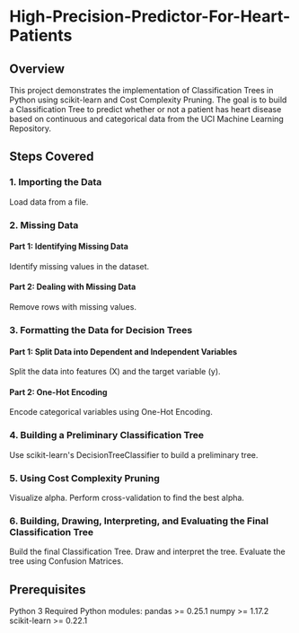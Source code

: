 # High-Precision-Predictor-For-Heart-Patients

## Overview
This project demonstrates the implementation of Classification Trees in Python using scikit-learn and Cost Complexity Pruning. The goal is to build a Classification Tree to predict whether or not a patient has heart disease based on continuous and categorical data from the UCI Machine Learning Repository.

## Steps Covered
### 1. Importing the Data
Load data from a file.

### 2. Missing Data
#### Part 1: Identifying Missing Data
Identify missing values in the dataset.
#### Part 2: Dealing with Missing Data
Remove rows with missing values.

### 3. Formatting the Data for Decision Trees
#### Part 1: Split Data into Dependent and Independent Variables
Split the data into features (X) and the target variable (y).
#### Part 2: One-Hot Encoding
Encode categorical variables using One-Hot Encoding.

### 4. Building a Preliminary Classification Tree
Use scikit-learn's DecisionTreeClassifier to build a preliminary tree.

### 5. Using Cost Complexity Pruning
Visualize alpha.
Perform cross-validation to find the best alpha.

### 6. Building, Drawing, Interpreting, and Evaluating the Final Classification Tree
Build the final Classification Tree.
Draw and interpret the tree.
Evaluate the tree using Confusion Matrices.

## Prerequisites
Python 3
Required Python modules:
pandas >= 0.25.1
numpy >= 1.17.2
scikit-learn >= 0.22.1
